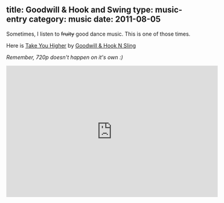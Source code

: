 title: Goodwill & Hook and Swing
type: music-entry
category: music
date: 2011-08-05
---
Sometimes, I listen to <strike>fruity</strike> good dance music. This is one of those times.

Here is <u>Take You Higher</u> by <u>Goodwill &amp; Hook N Sling</u>

<i>Remember, 720p doesn't happen on it's own :)</i>

<iframe width="560" height="349" src="http://www.youtube.com/embed/S8QMlynK0Dk?rel=0&amp;hd=1" frameborder="0" allowfullscreen></iframe>

